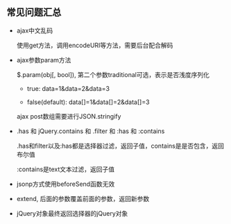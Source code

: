 ## 常见问题汇总

* ajax中文乱码  

  使用get方法，调用encodeURI等方法，需要后台配合解码

* ajax参数param方法  

  $.param(obj[, bool]), 第二个参数traditional可选，表示是否浅度序列化

    - true: data=1&data=2&data=3

    - false(default): data[]=1&data[]=2&data[]=3  

  ajax post数组需要进行JSON.stringify

* .has 和 jQuery.contains 和 .filter 和 :has 和 :contains

  .has和filter以及:has都是选择器过滤，返回子值，contains是是否包含，返回布尔值  

  :contains是text文本过滤，返回子值

* jsonp方式使用beforeSend函数无效

* extend, 后面的参数覆盖前面的参数，返回新参数

* jQuery对象最终返回选择器的jQuery对象
